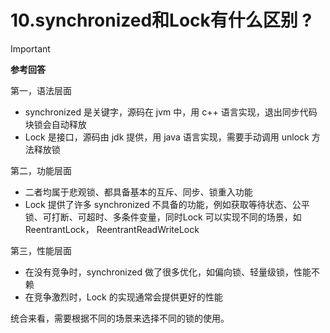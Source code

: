 # 10.synchronized和Lock有什么区别 ? 

> [!important]
>
> **参考回答**
>
> 第一，语法层面
>
> - synchronized 是关键字，源码在 jvm 中，用 c++ 语言实现，退出同步代码块锁会自动释放
> - Lock 是接口，源码由 jdk 提供，用 java 语言实现，需要手动调用 unlock 方法释放锁
>
> 第二，功能层面
>
> - 二者均属于悲观锁、都具备基本的互斥、同步、锁重入功能
> - Lock 提供了许多 synchronized 不具备的功能，例如获取等待状态、公平锁、可打断、可超时、多条件变量，同时Lock 可以实现不同的场景，如 ReentrantLock， ReentrantReadWriteLock
>
> 第三，性能层面
>
> - 在没有竞争时，synchronized 做了很多优化，如偏向锁、轻量级锁，性能不赖
> - 在竞争激烈时，Lock 的实现通常会提供更好的性能
>
> 统合来看，需要根据不同的场景来选择不同的锁的使用。
